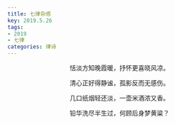 ```yaml
---
title: 七律杂感
key: 2019.5.26
tags: 
- 2019
- 七律
categories: 律诗
---
```


<p align="center">恬淡方知晚霞暖，抒怀更喜晓风凉。
</p>
<p align="center">清心正好得静谧，孤影反而无感伤。
</p>
<p align="center">几口纸烟轻还淡，一壶米酒浓又香。
</p>
<p align="center">铅华洗尽半生过，何顾后身梦黄粱？
</p>
